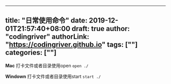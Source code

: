 ﻿
---
title: "日常使用命令"
date: 2019-12-01T21:57:40+08:00
draft: true
author: "codingriver"
authorLink: "https://codingriver.github.io"
tags: [""]
categories: [""]
---

<!--more-->


**Mac**
打卡文件或者目录使用open
`open ./`

**Windown**
打卡文件或者目录使用start
`start ./`
